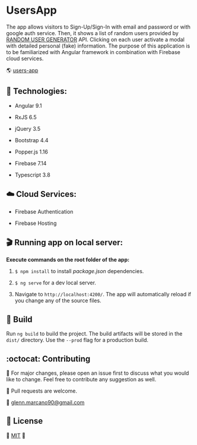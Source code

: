 # UsersApp

The app allows visitors to Sign-Up/Sign-In with email and password or with google auth service. Then, it shows a list of random users provided by [RANDOM USER GENERATOR](https://randomuser.me/) API. Clicking on each user activate a modal with detailed personal (fake) information. The purpose of this application is to be familiarized with Angular framework in combination with Firebase cloud services.

:earth_americas: [users-app](https://users-app-276807.web.app/)


## :dart: Technologies:

* Angular 9.1

* RxJS 6.5

* jQuery 3.5

* Bootstrap 4.4

* Popper.js 1.16

* Firebase 7.14

* Typescript 3.8


## :cloud: Cloud Services:

* Firebase Authentication

* Firebase Hosting


## :clapper: Running app on local server:

**Execute commands on the root folder of the app:**

1. `$ npm install` to install *package.json* dependencies.

2. `$ ng serve` for a dev local server.

3. Navigate to `http://localhost:4200/`. The app will automatically reload if you change any of the source files.


## :hammer: Build

Run `ng build` to build the project. The build artifacts will be stored in the `dist/` directory. Use the `--prod` flag for a production build.


## :octocat: Contributing

:wrench: For major changes, please open an issue first to discuss what you would like to change. Feel free to contribute any suggestion as well.

:electric_plug: Pull requests are welcome. 

:email: glenn.marcano90@gmail.com


## :lock_with_ink_pen: License
:space_invader: [MIT](https://choosealicense.com/licenses/mit/) :space_invader: